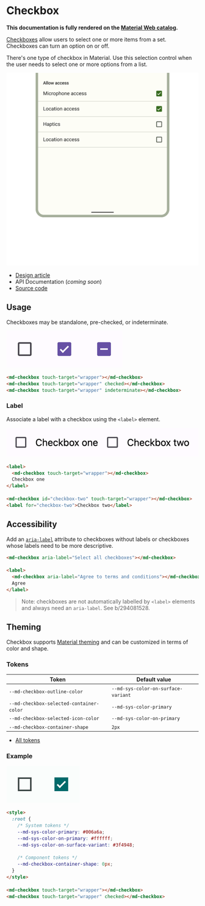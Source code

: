 <!-- catalog-only-start --><!-- ---
name: Checkbox
dirname: checkbox
-----><!-- catalog-only-end -->

<catalog-component-header>
<catalog-component-header-title slot="title">

# Checkbox

<!--*
# Document freshness: For more information, see go/fresh-source.
freshness: { owner: 'emarquez' reviewed: '2023-05-03' }
tag: 'docType:reference'
*-->

<!-- no-catalog-start -->

<!-- go/md-checkbox -->

<!-- [TOC] -->

<!-- external-only-start -->
**This documentation is fully rendered on the
[Material Web catalog](https://material-web.dev/components/checkbox/).**
<!-- external-only-end -->

<!-- no-catalog-end -->

[Checkboxes](https://m3.material.io/components/checkbox)<!-- {.external} --> allow users
to select one or more items from a set. Checkboxes can turn an option on or off.

There's one type of checkbox in Material. Use this selection control when the
user needs to select one or more options from a list.

</catalog-component-header-title>

<img
    class="hero"
    src="images/checkbox/hero.png"
    alt="A list of burger additions represented with checkboxes"
    title="Checkboxes in a list of items.">

</catalog-component-header>

*   [Design article](https://m3.material.io/components/checkbox) <!-- {.external} -->
*   API Documentation (*coming soon*)
*   [Source code](https://github.com/material-components/material-web/tree/main/checkbox)
    <!-- {.external} -->

<!-- catalog-only-start -->

<!--

## Interactive Demo

{% playgroundexample dirname=dirname %}

-->

<!-- catalog-only-end -->

## Usage

Checkboxes may be standalone, pre-checked, or indeterminate.

<!-- no-catalog-start -->

![Three checkboxes in a row that are unselected, selected, and indeterminate](images/checkbox/usage.png "Unselected, selected, and indeterminate checkboxes.")

<!-- no-catalog-end -->
<!-- catalog-include "figures/checkbox/usage.html" -->

```html
<md-checkbox touch-target="wrapper"></md-checkbox>
<md-checkbox touch-target="wrapper" checked></md-checkbox>
<md-checkbox touch-target="wrapper" indeterminate></md-checkbox>
```

### Label

Associate a label with a checkbox using the `<label>` element.

<!-- no-catalog-start -->

![Two checkboxes with labels](images/checkbox/usage-label.png "Labeled checkboxes.")

<!-- no-catalog-end -->
<!-- catalog-include "figures/checkbox/usage-label.html" -->

```html
<label>
  <md-checkbox touch-target="wrapper"></md-checkbox>
  Checkbox one
</label>

<md-checkbox id="checkbox-two" touch-target="wrapper"></md-checkbox>
<label for="checkbox-two">Checkbox two</label>
```

## Accessibility

Add an
[`aria-label`](https://developer.mozilla.org/en-US/docs/Web/Accessibility/ARIA/Attributes/aria-label)<!-- {.external} -->
attribute to checkboxes without labels or checkboxes whose labels need to be
more descriptive.

```html
<md-checkbox aria-label="Select all checkboxes"></md-checkbox>

<label>
  <md-checkbox aria-label="Agree to terms and conditions"></md-checkbox>
  Agree
</label>
```

> Note: checkboxes are not automatically labelled by `<label>` elements and
> always need an `aria-label`. See b/294081528.

## Theming

Checkbox supports [Material theming](../theming/README.md) and can be customized
in terms of color and shape.

### Tokens

Token                                    | Default value
---------------------------------------- | -----------------------------------
`--md-checkbox-outline-color`            | `--md-sys-color-on-surface-variant`
`--md-checkbox-selected-container-color` | `--md-sys-color-primary`
`--md-checkbox-selected-icon-color`      | `--md-sys-color-on-primary`
`--md-checkbox-container-shape`          | `2px`

*   [All tokens](https://github.com/material-components/material-web/blob/main/tokens/_md-comp-checkbox.scss)
    <!-- {.external} -->

### Example

<!-- no-catalog-start -->

![Image of a checkbox with a different theme applied](images/checkbox/theming.png "Checkbox theming example.")

<!-- no-catalog-end -->
<!-- catalog-include "figures/checkbox/theming.html" -->

```html
<style>
  :root {
    /* System tokens */
    --md-sys-color-primary: #006a6a;
    --md-sys-color-on-primary: #ffffff;
    --md-sys-color-on-surface-variant: #3f4948;

    /* Component tokens */
    --md-checkbox-container-shape: 0px;
  }
</style>

<md-checkbox touch-target="wrapper"></md-checkbox>
<md-checkbox touch-target="wrapper" checked></md-checkbox>
```
